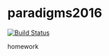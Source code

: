 # paradigms2016
[![Build Status](https://travis-ci.org/myutman/paradigms2016.svg?branch=master)](https://travis-ci.org/myutman/paradigms2016)


homework

